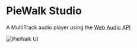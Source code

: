 # PieWalk Studio

A MultiTrack audio player using the [Web Audio API](https://developer.mozilla.org/en-US/docs/Web/API/Web_Audio_API)

![PieWalk UI](../main/docs/piewalk.png)

